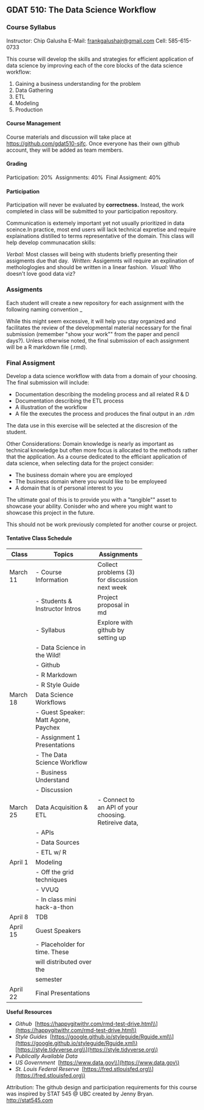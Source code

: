 GDAT 510: The Data Science Workflow
-----------------------------------

### Course Syllabus

Instructor: Chip Galusha
E-Mail: <frankgalushajr@gmail.com>
Cell: 585-615-0733

This course will develop the skills and strategies for efficient application of data science by improving each of the core blocks of the data science workflow:

1.  Gaining a business understanding for the problem
2.  Data Gathering
3.  ETL
4.  Modeling
5.  Production

#### Course Management

Course materials and discussion will take place at <https://github.com/gdat510-sjfc>. Once everyone has their own github account, they will be added as team members.

#### Grading

Participation: 20% 
Assignments: 40% 
Final Assigment: 40% 

#### Participation

Participation will never be evaluated by **correctness.** Instead, the work completed in class will be submitted to your participation repository.

Communication is extemely important yet not usually prioritized in data sceince.In practice, most end users will lack technical expretise and require explainations distilled to terms representative of the domain. This class will help develop communacation skills:

*Verbal:* Most classes will being with students briefly presenting their assigments due that day. 
*Written:* Assigemnts will require an explination of methologlogies and should be written in a linear fashion. 
*Visual:* Who doesn't love good data viz? 

### Assigments

Each student will create a new repository for each assignment with the following naming convention <sjfc user name>\_<assignment number>

While this might seem excessive, it will help you stay organized and facilitates the review of the developmental material necessary for the final submission (remember "show your work"" from the paper and pencil days?). Unless otherwise noted, the final submission of each assignment will be a R markdown file (.rmd).

### Final Assigment

Develop a data science workflow with data from a domain of your choosing. The final submission will include:

-   Documentation describing the modeling process and all related R & D
-   Documentation describing the ETL process
-   A illustration of the workflow
-   A file the executes the process and produces the final output in an .rdm

The data use in this exercise will be selected at the discresion of the student.

Other Considerations: Domain knowledge is nearly as important as technical knowledge but often more focus is allocated to the methods rather that the application. As a course dedicated to the efficiant application of data science, when selecting data for the project consider:

-   The business domain where you are employed
-   The business domain where you would like to be employeed
-   A domain that is of personal interest to you

The ultimate goal of this is to provide you with a "tangible"" asset to showcase your ability. Conisder who and where you might want to showcase this project in the future.

This should not be work previously completed for another course or project.

#### Tentative Class Schedule

<table style="width:71%;">
<colgroup>
<col width="12%" />
<col width="41%" />
<col width="16%" />
</colgroup>
<thead>
<tr class="header">
<th>Class</th>
<th>Topics</th>
<th>Assignments</th>
</tr>
</thead>
<tbody>
<tr class="odd">
<td>March 11</td>
<td>- Course Information</td>
<td>Collect problems (3) for discussion next week</td>
</tr>
<tr class="even">
<td></td>
<td>- Students &amp; Instructor Intros</td>
<td>Project proposal in md</td>
</tr>
<tr class="odd">
<td></td>
<td>- Syllabus</td>
<td>Explore with github by setting up</td>
</tr>
<tr class="even">
<td></td>
<td>- Data Science in the Wild!</td>
<td></td>
</tr>
<tr class="odd">
<td></td>
<td>- Github</td>
<td></td>
</tr>
<tr class="even">
<td></td>
<td>- R Markdown</td>
<td></td>
</tr>
<tr class="odd">
<td></td>
<td>- R Style Guide</td>
<td></td>
</tr>
<tr class="even">
<td>March 18</td>
<td>Data Science Workflows</td>
<td></td>
</tr>
<tr class="odd">
<td></td>
<td>- Guest Speaker: Matt Agone, Paychex</td>
<td></td>
</tr>
<tr class="even">
<td></td>
<td>- Assignment 1 Presentations</td>
<td></td>
</tr>
<tr class="odd">
<td></td>
<td>- The Data Science Workflow</td>
<td></td>
</tr>
<tr class="even">
<td></td>
<td>- Business Understand</td>
<td></td>
</tr>
<tr class="odd">
<td></td>
<td>- Discussion</td>
<td></td>
</tr>
<tr class="even">
<td>March 25</td>
<td>Data Acquisition &amp; ETL</td>
<td>- Connect to an API of your choosing. Retireive data,</td>
</tr>
<tr class="odd">
<td></td>
<td>- APIs</td>
<td></td>
</tr>
<tr class="even">
<td></td>
<td>- Data Sources</td>
<td></td>
</tr>
<tr class="odd">
<td></td>
<td>- ETL w/ R</td>
<td></td>
</tr>
<tr class="even">
<td>April 1</td>
<td>Modeling</td>
<td></td>
</tr>
<tr class="odd">
<td></td>
<td>- Off the grid techniques</td>
<td></td>
</tr>
<tr class="even">
<td></td>
<td>- VVUQ</td>
<td></td>
</tr>
<tr class="odd">
<td></td>
<td>- In class mini hack-a-thon</td>
<td></td>
</tr>
<tr class="even">
<td>April 8</td>
<td>TDB</td>
<td></td>
</tr>
<tr class="odd">
<td>April 15</td>
<td>Guest Speakers</td>
<td></td>
</tr>
<tr class="even">
<td></td>
<td>- Placeholder for time. These</td>
<td></td>
</tr>
<tr class="odd">
<td></td>
<td>will distributed over the</td>
<td></td>
</tr>
<tr class="even">
<td></td>
<td>semester</td>
<td></td>
</tr>
<tr class="odd">
<td>April 22</td>
<td>Final Presentations</td>
<td></td>
</tr>
</tbody>
</table>

**Useful Resources** 
- *Github* 
[https://happygitwithr.com/rmd-test-drive.html\\](https://happygitwithr.com/rmd-test-drive.html\)
- *Style Guides* 
[https://google.github.io/styleguide/Rguide.xml\\](https://google.github.io/styleguide/Rguide.xml\)
[https://style.tidyverse.org\\](https://style.tidyverse.org\)
- *Publically Available Data* 
- *US Government* 
[https://www.data.gov\\](https://www.data.gov\)
- *St. Louis Federal Reserve* 
[https://fred.stlouisfed.org\\](https://fred.stlouisfed.org\)

Attribution: The github design and participation requirements for this course was inspired by STAT 545 @ UBC created by Jenny Bryan. <http://stat545.com>
